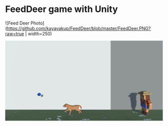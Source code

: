 # FeedDeer game with Unity

![Feed Deer Photo](https://github.com/kayayakup/FeedDeer/blob/master/FeedDeer.PNG?raw=true | width=250)

![Get Ball Photo](https://github.com/kayayakup/FeedDeer/blob/master/Get%20Ball.PNG?raw=true)
